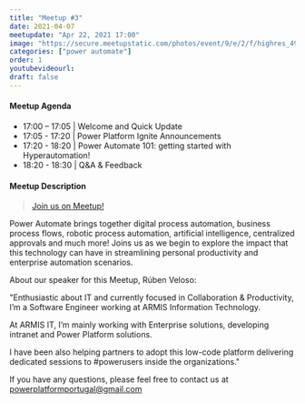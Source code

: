 ```yaml
---
title: "Meetup #3"
date: 2021-04-07
meetupdate: "Apr 22, 2021 17:00"
image: "https://secure.meetupstatic.com/photos/event/9/e/2/f/highres_495580495.jpeg"
categories: ["power automate"]
order: 1
youtubevideourl: 
draft: false
---
```


#### Meetup Agenda

* 17:00 – 17:05 | Welcome and Quick Update
* 17:05 - 17:20 | Power Platform Ignite Announcements
* 17:20 - 18:20 | Power Automate 101: getting started with Hyperautomation!
* 18:20 - 18:30 | Q&A & Feedback

#### Meetup Description

> [Join us on Meetup!](https://www.meetup.com/pt-BR/power_platform_portugal/events/277419189/)

Power Automate brings together digital process automation, business process flows, robotic process automation, artificial intelligence, centralized approvals and much more! Joins us as we begin to explore the impact that this technology can have in streamlining personal productivity and enterprise automation scenarios.

About our speaker for this Meetup, Rúben Veloso:

"Enthusiastic about IT and currently focused in Collaboration & Productivity, I’m a Software Engineer working at ARMIS Information Technology.

At ARMIS IT, I’m mainly working with Enterprise solutions, developing intranet and Power Platform solutions.

I have been also helping partners to adopt this low-code platform delivering dedicated sessions to #powerusers inside the organizations."

If you have any questions, please feel free to contact us at powerplatformportugal@gmail.com